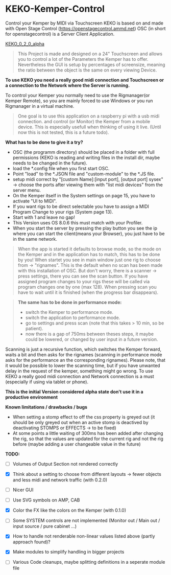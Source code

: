 # KEKO-Kemper-Control
Control your Kemper by MIDI via Touchscreen
KEKO is based on and made with Open Stage Control (https://openstagecontrol.ammd.net)
OSC (in short for openstagecontrol) is a Server Client Application.

[KEKO_0_2_0_alpha](https://user-images.githubusercontent.com/41967358/110244950-87b0d380-7f61-11eb-8742-7d8ed8e8bfc3.jpg)

>This Project is made and designed on a 24" Touchscreen and allows you to control a lot of the Parameters the Kemper has to offer.
>Nevertheless the GUI is setup by percentages of screensize, meaning the ratio between the object is the same on every viewing Device.

**To use KEKO you need a really good midi connection and Touchscreen or a connection to the Network where the Server is running.**

To control your Kemper you normally need to use the Rigmanager(or Kemper Remote), so you are mainly forced to use Windows or you run Rigmanager in a virtual machine.


>One goal is to use this application on a raspberry pi with a usb midi connection. 
>and control (or Monitor) the Kemper from a mobile device.
>This is especially usefull when thinking of using it live.
>(Until now this is not tested, this is a future todo).


**What has to be done to give it a try?**
- OSC (the programm directory) should be placed in a folder with full permissions (KEKO is reading and writing files in the install dir, maybe needs to be changed in the future).
- load the *.config file when you first start OSC.
- Point "load" to the *.JSON file and "custom-module" to the *.JS file.
- setup midi correct by "[custom Name]:[input port], [output port] sysex" -> choose the ports after viewing them with "list midi devices" from the server menu.
- On the Kemper itself in the System settings on page 15, you have to activate "UI to MIDI".
- If you want rigs to be direct selectable you have to assign a MIDI Program Change to your rigs (System page 13).
- Start with 1 and leave no gap!
- This Version uses OS 8.0.6 this must match with your Profiler.
- When you start the server by pressing the play button you see the ip where you can start the client(means your Browser), you just have to be in the same network.



>When the app is started it defaults to browse mode, so the mode on the Kemper and in the application has to match, this has to be done by you!
>When startet you see in main window just one rig to choose from -> "rignames". 
>This is the default when no scan has been made with this installation of OSC.
>But don't worry, there is a scanner -> press settings, there you can see the scan button.
>If you have assigned program changes to your rigs these will be called via program changes one by one (max 128).
>When pressing scan you have to wait until it is finished (when the progress bar disappears).

>**The same has to be done in performance mode:**
>- switch the Kemper to performance mode.
>- switch the application to performance mode.
>- go to settings and press scan (note that this takes > 10 min, so be patient).
> - now there is a gap of 750ms between theses steps, it maybe could be lowered, or changed by user input in a future version.


Scanning is just a recursive function, which switches the Kemper forward, 
waits a bit and then asks for the rignames 
(scanning in performance mode asks for the performance an the corresponding rignames). 
Please note, that it would be possible to lower the scanning time, but if you have 
unwanted delay in the request of the kemper, something might go wrong. 
To use KEKO a really good midi connection and Network connection is a must 
(especially if using via tablet or phone).

 
**This is the initial Version considered alpha state don't use it in a productive environment**


**Known limitations / drawbacks / bugs**
- When setting a stomp effect to off the css property is greyed out (it should be only greyed out when an active stomp is deactived by deactivating STOMPS or EFFECTS -> to be fixed)
- At some points a little waiting of 300ms has been added after changing the rig, so that the values are updated for the current rig and not the rig before (maybe adding a user changeable value in the future)

**TODO:**

- [ ] Volumes of Output Section not rendered correctly
- [x] Think about a setting to choose from different layouts -> fewer objects and less midi and network traffic (with 0.2.0)
- [ ] Nicer GUI
- [ ] Use SVG symbols on AMP, CAB
- [x] Color the FX like the colors on the Kemper (with 0.1.0)
- [ ] Some SYSTEM controls are not implemented (Monitor out / Main out / input source / pure cabinet ...)
- [x] How to handle not renderable non-linear values listed above (partly approach found)?
- [x] Make modules to simplify handling in bigger projects
- [ ] Various Code cleanups, maybe splitting definitions in a seperate module file
 
